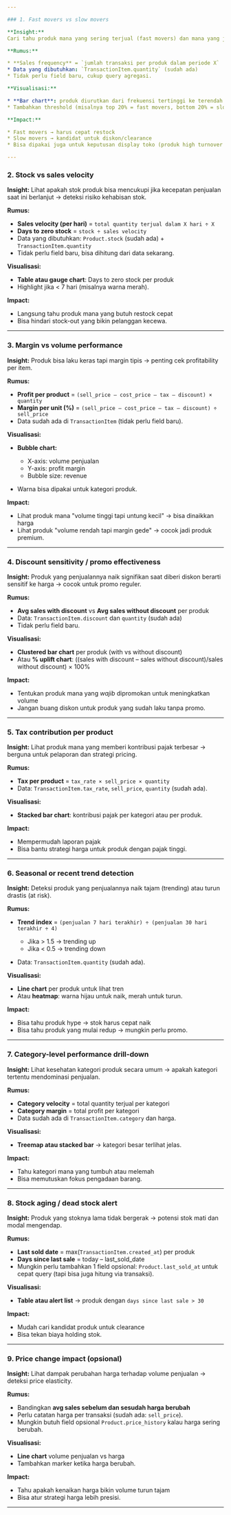 ```yaml
---

### 1. Fast movers vs slow movers

**Insight:**
Cari tahu produk mana yang sering terjual (fast movers) dan mana yang jarang laku (slow movers) dalam periode tertentu → membantu prioritas stok dan promosi.

**Rumus:**

* **Sales frequency** = `jumlah transaksi per produk dalam periode X`
* Data yang dibutuhkan: `TransactionItem.quantity` (sudah ada)
* Tidak perlu field baru, cukup query agregasi.

**Visualisasi:**

* **Bar chart**: produk diurutkan dari frekuensi tertinggi ke terendah
* Tambahkan threshold (misalnya top 20% = fast movers, bottom 20% = slow movers)

**Impact:**

* Fast movers → harus cepat restock
* Slow movers → kandidat untuk diskon/clearance
* Bisa dipakai juga untuk keputusan display toko (produk high turnover ditempatkan di rak depan).

---
```


### 2. Stock vs sales velocity

**Insight:**
Lihat apakah stok produk bisa mencukupi jika kecepatan penjualan saat ini berlanjut → deteksi risiko kehabisan stok.

**Rumus:**

- **Sales velocity (per hari)** = `total quantity terjual dalam X hari ÷ X`
- **Days to zero stock** = `stock ÷ sales velocity`
- Data yang dibutuhkan: `Product.stock` (sudah ada) + `TransactionItem.quantity`
- Tidak perlu field baru, bisa dihitung dari data sekarang.

**Visualisasi:**

- **Table atau gauge chart**: Days to zero stock per produk
- Highlight jika < 7 hari (misalnya warna merah).

**Impact:**

- Langsung tahu produk mana yang butuh restock cepat
- Bisa hindari stock-out yang bikin pelanggan kecewa.

---

### 3. Margin vs volume performance

**Insight:**
Produk bisa laku keras tapi margin tipis → penting cek profitability per item.

**Rumus:**

- **Profit per product** = `(sell_price – cost_price – tax – discount) × quantity`
- **Margin per unit (%)** = `(sell_price – cost_price – tax – discount) ÷ sell_price`
- Data sudah ada di `TransactionItem` (tidak perlu field baru).

**Visualisasi:**

- **Bubble chart:**
  - X-axis: volume penjualan
  - Y-axis: profit margin
  - Bubble size: revenue

- Warna bisa dipakai untuk kategori produk.

**Impact:**

- Lihat produk mana "volume tinggi tapi untung kecil" → bisa dinaikkan harga
- Lihat produk "volume rendah tapi margin gede" → cocok jadi produk premium.

---

### 4. Discount sensitivity / promo effectiveness

**Insight:**
Produk yang penjualannya naik signifikan saat diberi diskon berarti sensitif ke harga → cocok untuk promo reguler.

**Rumus:**

- **Avg sales with discount** vs **Avg sales without discount** per produk
- Data: `TransactionItem.discount` dan `quantity` (sudah ada)
- Tidak perlu field baru.

**Visualisasi:**

- **Clustered bar chart** per produk (with vs without discount)
- Atau **% uplift chart**: ((sales with discount – sales without discount)/sales without discount) × 100%

**Impact:**

- Tentukan produk mana yang _wajib_ dipromokan untuk meningkatkan volume
- Jangan buang diskon untuk produk yang sudah laku tanpa promo.

---

### 5. Tax contribution per product

**Insight:**
Lihat produk mana yang memberi kontribusi pajak terbesar → berguna untuk pelaporan dan strategi pricing.

**Rumus:**

- **Tax per product** = `tax_rate × sell_price × quantity`
- Data: `TransactionItem.tax_rate`, `sell_price`, `quantity` (sudah ada).

**Visualisasi:**

- **Stacked bar chart**: kontribusi pajak per kategori atau per produk.

**Impact:**

- Mempermudah laporan pajak
- Bisa bantu strategi harga untuk produk dengan pajak tinggi.

---

### 6. Seasonal or recent trend detection

**Insight:**
Deteksi produk yang penjualannya naik tajam (trending) atau turun drastis (at risk).

**Rumus:**

- **Trend index** = `(penjualan 7 hari terakhir) ÷ (penjualan 30 hari terakhir ÷ 4)`
  - Jika > 1.5 → trending up
  - Jika < 0.5 → trending down

- Data: `TransactionItem.quantity` (sudah ada).

**Visualisasi:**

- **Line chart** per produk untuk lihat tren
- Atau **heatmap**: warna hijau untuk naik, merah untuk turun.

**Impact:**

- Bisa tahu produk hype → stok harus cepat naik
- Bisa tahu produk yang mulai redup → mungkin perlu promo.

---

### 7. Category-level performance drill-down

**Insight:**
Lihat kesehatan kategori produk secara umum → apakah kategori tertentu mendominasi penjualan.

**Rumus:**

- **Category velocity** = total quantity terjual per kategori
- **Category margin** = total profit per kategori
- Data sudah ada di `TransactionItem.category` dan harga.

**Visualisasi:**

- **Treemap atau stacked bar** → kategori besar terlihat jelas.

**Impact:**

- Tahu kategori mana yang tumbuh atau melemah
- Bisa memutuskan fokus pengadaan barang.

---

### 8. Stock aging / dead stock alert

**Insight:**
Produk yang stoknya lama tidak bergerak → potensi stok mati dan modal mengendap.

**Rumus:**

- **Last sold date** = max(`TransactionItem.created_at`) per produk
- **Days since last sale** = today – last_sold_date
- Mungkin perlu tambahkan 1 field opsional: `Product.last_sold_at` untuk cepat query (tapi bisa juga hitung via transaksi).

**Visualisasi:**

- **Table atau alert list** → produk dengan `days since last sale > 30`

**Impact:**

- Mudah cari kandidat produk untuk clearance
- Bisa tekan biaya holding stok.

---

### 9. Price change impact (opsional)

**Insight:**
Lihat dampak perubahan harga terhadap volume penjualan → deteksi price elasticity.

**Rumus:**

- Bandingkan **avg sales sebelum dan sesudah harga berubah**
- Perlu catatan harga per transaksi (sudah ada: `sell_price`).
- Mungkin butuh field opsional `Product.price_history` kalau harga sering berubah.

**Visualisasi:**

- **Line chart** volume penjualan vs harga
- Tambahkan marker ketika harga berubah.

**Impact:**

- Tahu apakah kenaikan harga bikin volume turun tajam
- Bisa atur strategi harga lebih presisi.

---
